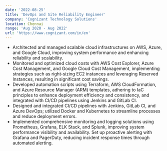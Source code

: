 ```yaml
---
date: '2022-08-25'
title: 'DevOps and Site Reliability Engineer'
company: 'Cognizant Technology Solutions'
location: Chennai
range: 'Aug 2020 - Aug 2022'
url: 'https://www.cognizant.com/in/en'
---
```


- Architected and managed scalable cloud infrastructures on AWS, Azure, and Google Cloud, improving system performance and enhancing    reliability and scalability.
- Monitored and optimized cloud costs with AWS Cost Explorer, Azure Cost Management, and Google Cloud Cost Management, implementing strategies such as right-sizing EC2 instances and leveraging Reserved Instances, resulting in significant cost savings.
- Developed automation scripts using Terraform, AWS CloudFormation, and Azure Resource Manager (ARM) templates, adhering to IaC principles to enhance deployment efficiency and consistency, and integrated with CI/CD pipelines using Jenkins and GitLab CI.
- Designed and integrated CI/CD pipelines with Jenkins, GitLab CI, and Azure DevOps; utilized Docker and Kubernetes to streamline processes and reduce deployment errors.
- Implemented comprehensive monitoring and logging solutions using Prometheus, Grafana, ELK Stack, and Splunk, improving system performance visibility and availability. Set up proactive alerting with Grafana and PagerDuty, reducing incident response times through automated alerting.